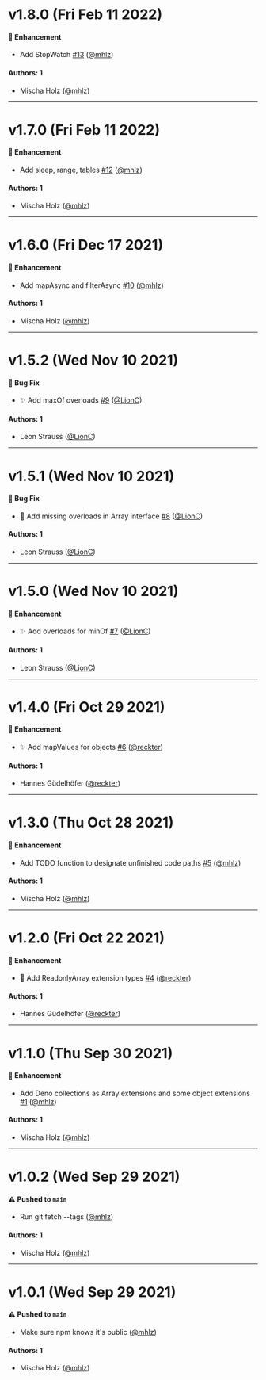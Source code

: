 # v1.8.0 (Fri Feb 11 2022)

#### 🚀 Enhancement

- Add StopWatch [#13](https://github.com/opencreek/typescript-extensions/pull/13) ([@mhlz](https://github.com/mhlz))

#### Authors: 1

- Mischa Holz ([@mhlz](https://github.com/mhlz))

---

# v1.7.0 (Fri Feb 11 2022)

#### 🚀 Enhancement

- Add sleep, range, tables [#12](https://github.com/opencreek/typescript-extensions/pull/12) ([@mhlz](https://github.com/mhlz))

#### Authors: 1

- Mischa Holz ([@mhlz](https://github.com/mhlz))

---

# v1.6.0 (Fri Dec 17 2021)

#### 🚀 Enhancement

- Add mapAsync and filterAsync [#10](https://github.com/opencreek/typescript-extensions/pull/10) ([@mhlz](https://github.com/mhlz))

#### Authors: 1

- Mischa Holz ([@mhlz](https://github.com/mhlz))

---

# v1.5.2 (Wed Nov 10 2021)

#### 🐛 Bug Fix

- :sparkles: Add maxOf overloads [#9](https://github.com/opencreek/typescript-extensions/pull/9) ([@LionC](https://github.com/LionC))

#### Authors: 1

- Leon Strauss ([@LionC](https://github.com/LionC))

---

# v1.5.1 (Wed Nov 10 2021)

#### 🐛 Bug Fix

- :bug: Add missing overloads in Array interface [#8](https://github.com/opencreek/typescript-extensions/pull/8) ([@LionC](https://github.com/LionC))

#### Authors: 1

- Leon Strauss ([@LionC](https://github.com/LionC))

---

# v1.5.0 (Wed Nov 10 2021)

#### 🚀 Enhancement

- :sparkles: Add overloads for minOf [#7](https://github.com/opencreek/typescript-extensions/pull/7) ([@LionC](https://github.com/LionC))

#### Authors: 1

- Leon Strauss ([@LionC](https://github.com/LionC))

---

# v1.4.0 (Fri Oct 29 2021)

#### 🚀 Enhancement

- :sparkles: Add mapValues for objects [#6](https://github.com/opencreek/typescript-extensions/pull/6) ([@reckter](https://github.com/reckter))

#### Authors: 1

- Hannes Güdelhöfer ([@reckter](https://github.com/reckter))

---

# v1.3.0 (Thu Oct 28 2021)

#### 🚀 Enhancement

- Add TODO function to designate unfinished code paths [#5](https://github.com/opencreek/typescript-extensions/pull/5) ([@mhlz](https://github.com/mhlz))

#### Authors: 1

- Mischa Holz ([@mhlz](https://github.com/mhlz))

---

# v1.2.0 (Fri Oct 22 2021)

#### 🚀 Enhancement

- :bug: Add ReadonlyArray extension types [#4](https://github.com/opencreek/typescript-extensions/pull/4) ([@reckter](https://github.com/reckter))

#### Authors: 1

- Hannes Güdelhöfer ([@reckter](https://github.com/reckter))

---

# v1.1.0 (Thu Sep 30 2021)

#### 🚀 Enhancement

- Add Deno collections as Array extensions and some object extensions [#1](https://github.com/opencreek/typescript-extensions/pull/1) ([@mhlz](https://github.com/mhlz))

#### Authors: 1

- Mischa Holz ([@mhlz](https://github.com/mhlz))

---

# v1.0.2 (Wed Sep 29 2021)

#### ⚠️ Pushed to `main`

- Run git fetch --tags ([@mhlz](https://github.com/mhlz))

#### Authors: 1

- Mischa Holz ([@mhlz](https://github.com/mhlz))

---

# v1.0.1 (Wed Sep 29 2021)

#### ⚠️ Pushed to `main`

- Make sure npm knows it's public ([@mhlz](https://github.com/mhlz))

#### Authors: 1

- Mischa Holz ([@mhlz](https://github.com/mhlz))
